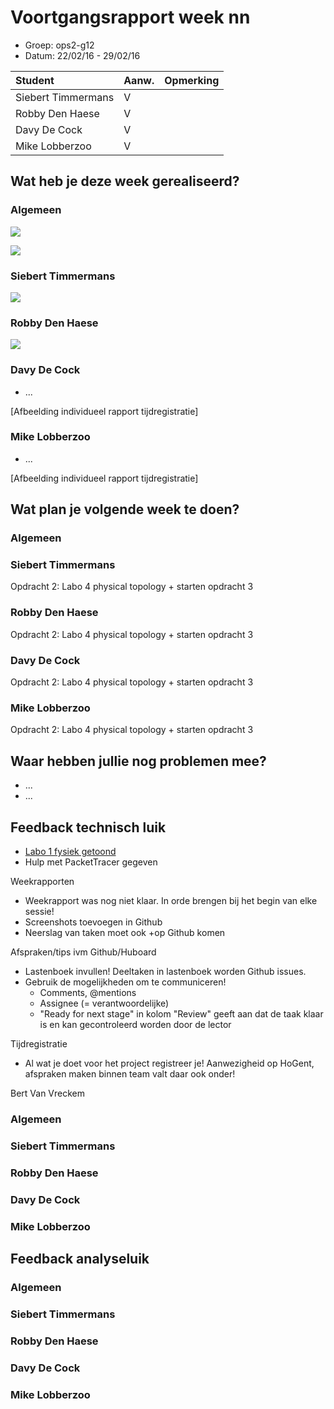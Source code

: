 # Voortgangsrapport week nn

* Groep: ops2-g12
* Datum: 22/02/16 - 29/02/16

| Student  | Aanw. | Opmerking |
| :---     | :---  | :---      |
| Siebert Timmermans |  V     |           |
| Robby Den Haese |   V    |           |
| Davy De Cock |    V   |           |
| Mike Lobberzoo |   V    |           |

## Wat heb je deze week gerealiseerd?

### Algemeen

 ![](https://i.gyazo.com/8e7951fec458df189d208d8df9d300c4.png)

![](https://i.gyazo.com/0935d0259065afdbd36343f8430973d2.png)

### Siebert Timmermans

![](https://i.gyazo.com/485a8a9d1b0c58049a35152eeecf749e.png)

### Robby Den Haese

![](https://github.com/HoGentTIN/ops2-g12/blob/master/weekrapport/images/Robby%20Den%20Haese%20Week%203%20Tijd.jpg)


### Davy De Cock

* ...

[Afbeelding individueel rapport tijdregistratie]

### Mike Lobberzoo

* ...

[Afbeelding individueel rapport tijdregistratie]

## Wat plan je volgende week te doen?

### Algemeen
### Siebert Timmermans  

Opdracht 2: Labo 4 physical topology + starten opdracht 3

### Robby Den Haese 

Opdracht 2: Labo 4 physical topology + starten opdracht 3

### Davy De Cock 

Opdracht 2: Labo 4 physical topology + starten opdracht 3

### Mike Lobberzoo 
Opdracht 2: Labo 4 physical topology + starten opdracht 3

## Waar hebben jullie nog problemen mee?

* ...
* ...

## Feedback technisch luik

- [Labo 1 fysiek getoond](https://github.com/HoGentTIN/ops2-g12/issues/4)
- Hulp met PacketTracer gegeven

Weekrapporten
- Weekrapport was nog niet klaar. In orde brengen bij het begin van elke sessie!
- Screenshots toevoegen in Github
- Neerslag van taken moet ook +op Github komen

Afspraken/tips ivm Github/Huboard
- Lastenboek invullen! Deeltaken in lastenboek worden Github issues.
- Gebruik de mogelijkheden om te communiceren!
	- Comments, @mentions
	- Assignee (= verantwoordelijke)
	- "Ready for next stage" in kolom "Review" geeft aan dat de taak klaar is en kan gecontroleerd worden door de lector

Tijdregistratie
- Al wat je doet voor het project registreer je! Aanwezigheid op HoGent, afspraken maken binnen team valt daar ook onder!

Bert Van Vreckem

### Algemeen

### Siebert Timmermans
### Robby Den Haese 
### Davy De Cock
### Mike Lobberzoo

## Feedback analyseluik

### Algemeen

### Siebert Timmermans
### Robby Den Haese 
### Davy De Cock
### Mike Lobberzoo

